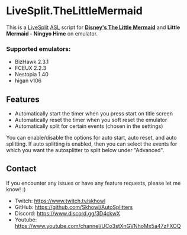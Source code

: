 # LiveSplit.TheLittleMermaid
This is a [LiveSplit](http://livesplit.github.io) [ASL](https://github.com/LiveSplit/LiveSplit/blob/master/Documentation/Auto-Splitters.md) script for **[Disney's The Little Mermaid](https://en.wikipedia.org/wiki/The_Little_Mermaid_(video_game))** and **Little Mermaid - Ningyo Hime** on emulator.

### Supported emulators:
- BizHawk 2.3.1
- FCEUX 2.2.3
- Nestopia 1.40
- higan v106

## Features
- Automatically start the timer when you press start on title screen
- Automatically reset the timer when you soft reset the emulator
- Automatically split for certain events (chosen in the settings)

You can enable/disable the options for auto start, auto reset, and auto splitting. If auto splitting is enabled, then you can select the events for which you want the autosplitter to split below under "Advanced".

## Contact
If you encounter any issues or have any feature requests, please let me know! :)
- Twitch: https://www.twitch.tv/skhowl
- GitHub: https://github.com/Skhowl/AutoSplitters
- Discord: https://www.discord.gg/3D4ckwX
- Youtube: https://www.youtube.com/channel/UCo3stXnGVNhoMx5a47zFXOQ